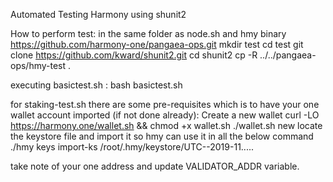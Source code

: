 Automated Testing Harmony using shunit2

How to perform test:
in the same folder as node.sh and hmy binary
https://github.com/harmony-one/pangaea-ops.git
mkdir test
cd test
git clone https://github.com/kward/shunit2.git
cd shunit2
cp -R ../../pangaea-ops/hmy-test .


executing basictest.sh : bash basictest.sh

for staking-test.sh there are some pre-requisites which is to have your one wallet account imported (if not done already):
Create a new wallet
curl -LO https://harmony.one/wallet.sh && chmod +x wallet.sh
./wallet.sh new
locate the keystore file and import it so hmy can use it in all the below command
./hmy keys import-ks /root/.hmy/keystore/UTC--2019-11.....

take note of your one address and update VALIDATOR_ADDR variable.
